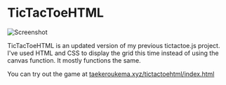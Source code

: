 # TicTacToeHTML
![Screenshot](https://taekeroukema.xyz/pictures/portfolio/programming/tictactoe.png)

TicTacToeHTML is an updated version of my previous tictactoe.js project. I've used HTML and CSS to display the grid this time instead of using the canvas function. It mostly functions the same.

You can try out the game at [taekeroukema.xyz/tictactoehtml/index.html](https://taekeroukema.xyz/tictactoehtml/index.html)
